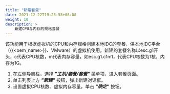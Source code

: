 ```yaml
---
title: "新建套餐"
date: 2021-12-22T19:25:58+08:00
weight: 10
description: >
    新建CPU与内存的规格套餐
---
```


该功能用于根据虚拟机的CPU和内存规格创建本地IDC的套餐，供本地IDC平台（{{<oem_name>}}、VMware）的虚拟机使用。新建的套餐名称以esc.g1开头，c代表CPU核数，m代表内存容量，如esc.g1.c1m1，代表CPU核数为1核，内存为1G。

1. 在左侧导航栏，选择 **_"主机/套餐/套餐"_** 菜单项，进入套餐页面。
2. 单击列表上方 **_"新建"_** 按钮，弹出新建对话框。
2. 设置虚拟CPU核数、虚拟内存容量，单击 **_"确定"_** 按钮。